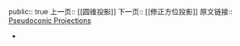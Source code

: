 public:: true
上一页:: [[圆锥投影]]
下一页:: [[修正方位投影]]
原文链接:: [Pseudoconic Projections](https://web.archive.org/web/20180701195108/http://progonos.com/furuti/MapProj/Normal/ProjPCon/projPCon.html)

-